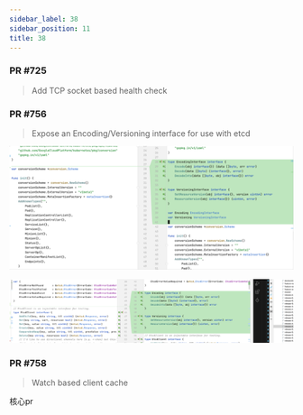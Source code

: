 ```yaml
---
sidebar_label: 38
sidebar_position: 11
title: 38
---
```


### PR #725
> Add TCP socket based health check

### PR #756
> Expose an Encoding/Versioning interface for use with etcd

![](https://raw.githubusercontent.com/mouuii/picture/master/%E6%88%AA%E5%B1%8F2023-05-23%20%E4%B8%8B%E5%8D%882.37.24.png)

![](https://raw.githubusercontent.com/mouuii/picture/master/%E6%88%AA%E5%B1%8F2023-05-23%20%E4%B8%8B%E5%8D%882.39.07.png)

### PR #758
> Watch based client cache

核心pr